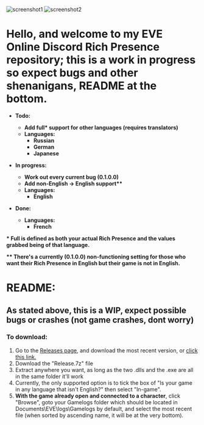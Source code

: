 ![screenshot1](https://puu.sh/DReDY/a4b505c1ec.png)
![screenshot2](https://puu.sh/DReCl/136ce27d78.png)

# Hello, and welcome to my EVE Online Discord Rich Presence repository; this is a work in progress so expect bugs and other shenanigans, README at the bottom.

* **Todo:**
  * **Add full\* support for other languages (requires translators)**
  * **Languages:**
     * **Russian**
     * **German**
     * **Japanese**

* **In progress:**
   * **Work out every current bug (0.1.0.0)**
   * **Add non-English -> English support\*\***
   * **Languages:**  
     * **English**

* **Done:**
    * **Languages:**
      * **French**

**\* Full is defined as both your actual Rich Presence and the values grabbed being of that language.**  

**\*\* There's a currently (0.1.0.0) non-functioning setting for those who want their Rich Presence in English but their game is not in English.**  

# README:

## As stated above, this is a WIP, expect possible bugs or crashes (not game crashes, dont worry)

### To download:
1. Go to the [Releases page](https://github.com/ijre/EVE-Online-Discord-Rich-Presence/releases), and download the most recent version, or [click this link.](https://github.com/ijre/EVE-Online-Discord-Rich-Presence/releases/latest)
2. Download the "Release.7z" file
3. Extract anywhere you want, as long as the two .dlls and the .exe are all in the same folder it'll work
4. Currently, the only supported option is to tick the box of "Is your game in any language that isn't English?" then select "In-game".  
5. **With the game already open and connected to a character**, click "Browse", goto your Gamelogs folder which should be located in Documents\EVE\logs\Gamelogs by default, and select the most recent file (when sorted by ascending name, it will be at the very bottom).  